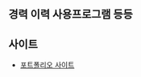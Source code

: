 ## 경력 이력 사용프로그램 등등

## 사이트
* [포트폴리오 사이트](https://sites.google.com/d/17N3BB2TIU9e8EuhtTCYwvI7diJfgOZ1j/p/1jsXTd3wYdKKhrmpUnHAK4frs2twTurVK/edit)
